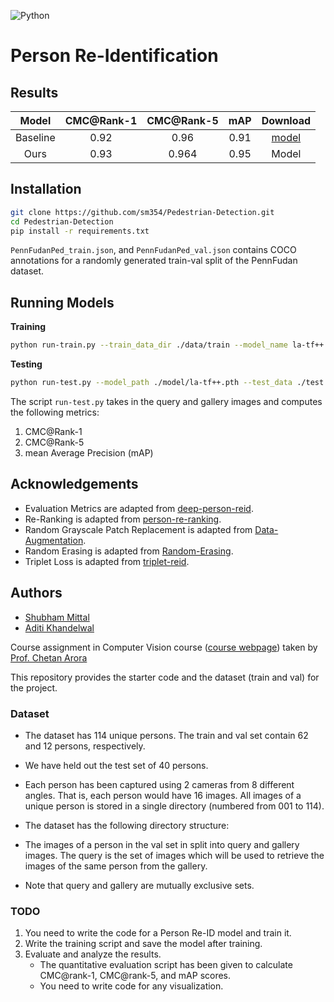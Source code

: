 ![Python](https://img.shields.io/badge/python-3.7-blue?style=flat-square&logo=python)
# Person Re-Identification

## Results

|  Model   | CMC@Rank-1 | CMC@Rank-5 | mAP  |                           Download                           |
| :------: | :--------: | :--------: | :--: | :----------------------------------------------------------: |
| Baseline |    0.92    |    0.96    | 0.91 | [model](https://drive.google.com/file/d/1IxTAUOjS3_S4sF1mRJ72Mp5Xo-omQu6a/view?usp=sharing) |
|   Ours   |    0.93    |   0.964    | 0.95 |                            Model                             |

## Installation

```bash
git clone https://github.com/sm354/Pedestrian-Detection.git
cd Pedestrian-Detection
pip install -r requirements.txt
```

`PennFudanPed_train.json`, and `PennFudanPed_val.json` contains COCO annotations for a randomly generated train-val split of the PennFudan dataset. 

## Running Models

**Training** 

```bash
python run-train.py --train_data_dir ./data/train --model_name la-tf++ --model_dir ./model --num_epochs 25
```

**Testing**

```bash
python run-test.py --model_path ./model/la-tf++.pth --test_data ./test
```

The script `run-test.py` takes in the query and gallery images and computes the following metrics:

1. CMC@Rank-1
2. CMC@Rank-5
3. mean Average Precision (mAP)

## Acknowledgements

- Evaluation Metrics are adapted from [deep-person-reid](https://github.com/KaiyangZhou/deep-person-reid/blob/v1.0.6/torchreid/metrics/rank_cylib/rank_cy.pyx).
- Re-Ranking is adapted from [person-re-ranking](https://github.com/zhunzhong07/person-re-ranking/blob/master/python-version/re_ranking_ranklist.py).
- Random Grayscale Patch Replacement is adapted from [Data-Augmentation](https://github.com/finger-monkey/Data-Augmentation/blob/main/trans_gray.py).
- Random Erasing is adapted from [Random-Erasing](https://github.com/zhunzhong07/Random-Erasing/blob/master/transforms.py).
- Triplet Loss is adapted from [triplet-reid](https://github.com/VisualComputingInstitute/triplet-reid/blob/master/loss.py).


## Authors

- [Shubham Mittal](https://www.linkedin.com/in/shubham-mittal-6a8644165/)
- [Aditi Khandelwal](https://www.linkedin.com/in/aditi-khandelwal-991b1b19b/)

Course assignment in Computer Vision course ([course webpage](https://www.cse.iitd.ac.in/~chetan/teaching/col780-2020.html)) taken by [Prof. Chetan Arora](https://www.cse.iitd.ac.in/~chetan)




This repository provides the starter code and the dataset (train and val) for the project.

### Dataset
* The dataset has 114 unique persons. The train and val set contain 62 and 12 persons, respectively.
* We have held out the test set of 40 persons.
* Each person has been captured using 2 cameras from 8 different angles. That is, each person would have 16 images. All images of a unique person is stored in a single directory (numbered from 001 to 114).
* The dataset has the following directory structure:

* The images of a person in the val set in split into query and gallery images. The query is the set of images which will be used to retrieve the images of the same person from the gallery. 
* Note that query and gallery are mutually exclusive sets.

### TODO
1. You need to write the code for a Person Re-ID model and train it. 
2. Write the training script and save the model after training.
3. Evaluate and analyze the results. 
	* The quantitative evaluation script has been given to calculate CMC@rank-1, CMC@rank-5, and mAP scores. 
	* You need to write code for any visualization.

